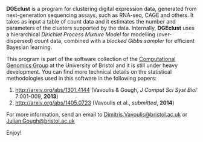 **DGEclust** is a program for clustering digital expression data, generated from next-generation sequencing
assays, such as RNA-seq, CAGE and others. It takes as input a table of count data and it estimates the
number and parameters of the clusters supported by the data. Internally, **DGEclust** uses a hierarchical *Dirichlet
Process Mixture Model* for modelling (over-dispersed) count data, combined with a *blocked Gibbs sampler* for
efficient Bayesian learning.

This program is part of the software collection of the [Computational Genomics Group](http://bioinformatics.bris.ac.uk/)
at the University of Bristol and it is still under heavy development. You can find
more technical details on the statistical methodologies used in this software in the following
papers:

1. http://arxiv.org/abs/1301.4144 (Vavoulis & Gough, *J Comput Sci Syst Biol* 7:001-009, **2013**)
2. http://arxiv.org/abs/1405.0723 (Vavoulis et al., *submitted*, **2014**)

For more information, send an email to Dimitris.Vavoulis@bristol.ac.uk or Julian.Gough@bristol.ac.uk

Enjoy!
